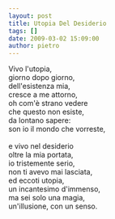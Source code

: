```yaml
---
layout: post
title: Utopia Del Desiderio
tags: []
date: 2009-03-02 15:09:00
author: pietro
---
```

Vivo l'utopia,<br/>giorno dopo giorno,<br/>dell'esistenza mia,<br/>cresce a me attorno,<br/>oh com'è strano vedere<br/>che questo non esiste,<br/>da lontano sapere:<br/>son io il mondo che vorreste,<br/><br/>e vivo nel desiderio<br/>oltre la mia portata,<br/>io tristemente serio,<br/>non ti avevo mai lasciata,<br/>ed eccoti utopia,<br/>un incantesimo d'immenso,<br/>ma sei solo una magia,<br/>un'illusione, con un senso.
